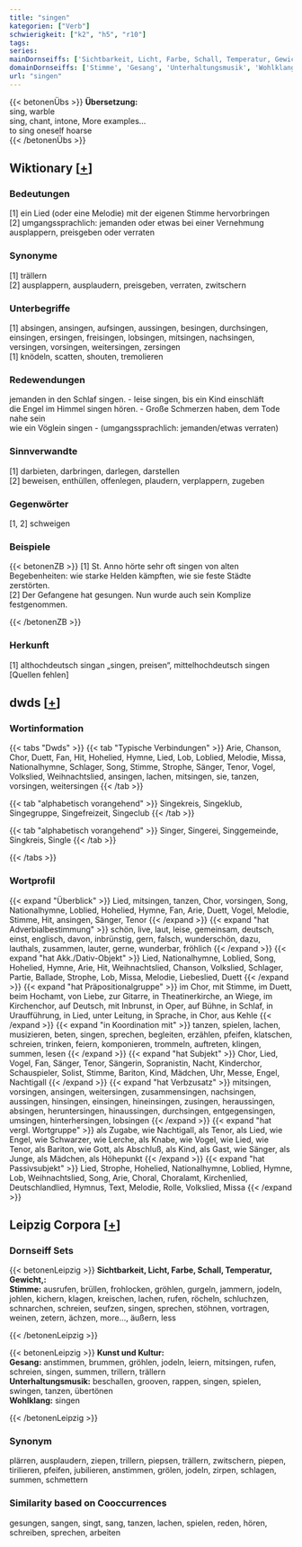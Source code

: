 ```yaml
---
title: "singen"
kategorien: ["Verb"]
schwierigkeit: ["k2", "h5", "r10"]
tags:
series:
mainDornseiffs: ['Sichtbarkeit, Licht, Farbe, Schall, Temperatur, Gewicht,', 'Kunst und Kultur']
domainDornseiffs: ['Stimme', 'Gesang', 'Unterhaltungsmusik', 'Wohlklang']
url: "singen"
---
```


{{< betonenÜbs >}}
**Übersetzung:**  
sing, warble  
sing, chant, intone, More examples...  
to sing oneself hoarse  
{{< /betonenÜbs >}}

## Wiktionary [[+](https://de.wiktionary.org/wiki/singen)]

### Bedeutungen
[1] ein Lied (oder eine Melodie) mit der eigenen Stimme hervorbringen  
[2] umgangssprachlich: jemanden oder etwas bei einer Vernehmung ausplappern, preisgeben oder verraten  

### Synonyme
[1] trällern  
[2] ausplappern, ausplaudern, preisgeben, verraten, zwitschern  

### Unterbegriffe
[1] absingen, ansingen, aufsingen, aussingen, besingen, durchsingen, einsingen, ersingen, freisingen, lobsingen, mitsingen, nachsingen, versingen, vorsingen, weitersingen, zersingen  
[1] knödeln, scatten, shouten, tremolieren  

### Redewendungen
jemanden in den Schlaf singen. - leise singen, bis ein Kind einschläft  
die Engel im Himmel singen hören. - Große Schmerzen haben, dem Tode nahe sein  
wie ein Vöglein singen - (umgangssprachlich: jemanden/etwas verraten)  

### Sinnverwandte
[1] darbieten, darbringen, darlegen, darstellen  
[2] beweisen, enthüllen, offenlegen, plaudern, verplappern, zugeben  

### Gegenwörter
[1, 2] schweigen  

### Beispiele
{{< betonenZB >}}
[1] St. Anno hörte sehr oft singen von alten Begebenheiten: wie starke Helden kämpften, wie sie feste Städte zerstörten.  
[2] Der Gefangene hat gesungen. Nun wurde auch sein Komplize festgenommen.  

{{< /betonenZB >}}
### Herkunft
[1] althochdeutsch singan „singen, preisen“, mittelhochdeutsch singen [Quellen fehlen]  



## dwds [[+](https://www.dwds.de/wb/singen)]

### Wortinformation
{{< tabs "Dwds" >}}
{{< tab "Typische Verbindungen" >}}
Arie, Chanson, Chor, Duett, Fan, Hit, Hohelied, Hymne, Lied, Lob, Loblied, Melodie, Missa, Nationalhymne, Schlager, Song, Stimme, Strophe, Sänger, Tenor, Vogel, Volkslied, Weihnachtslied, ansingen, lachen, mitsingen, sie, tanzen, vorsingen, weitersingen
{{< /tab >}}

{{< tab "alphabetisch vorangehend" >}}
Singekreis, Singeklub, Singegruppe, Singefreizeit, Singeclub
{{< /tab >}}

{{< tab "alphabetisch vorangehend" >}}
Singer, Singerei, Singgemeinde, Singkreis, Single
{{< /tab >}}

{{< /tabs >}}

### Wortprofil
{{< expand "Überblick" >}} Lied, mitsingen, tanzen, Chor, vorsingen, Song, Nationalhymne, Loblied, Hohelied, Hymne, Fan, Arie, Duett, Vogel, Melodie, Stimme, Hit, ansingen, Sänger, Tenor {{< /expand >}}
{{< expand "hat Adverbialbestimmung" >}} schön, live, laut, leise, gemeinsam, deutsch, einst, englisch, davon, inbrünstig, gern, falsch, wunderschön, dazu, lauthals, zusammen, lauter, gerne, wunderbar, fröhlich {{< /expand >}}
{{< expand "hat Akk./Dativ-Objekt" >}} Lied, Nationalhymne, Loblied, Song, Hohelied, Hymne, Arie, Hit, Weihnachtslied, Chanson, Volkslied, Schlager, Partie, Ballade, Strophe, Lob, Missa, Melodie, Liebeslied, Duett {{< /expand >}}
{{< expand "hat Präpositionalgruppe" >}} im Chor, mit Stimme, im Duett, beim Hochamt, von Liebe, zur Gitarre, in Theatinerkirche, an Wiege, im Kirchenchor, auf Deutsch, mit Inbrunst, in Oper, auf Bühne, in Schlaf, in Uraufführung, in Lied, unter Leitung, in Sprache, in Chor, aus Kehle {{< /expand >}}
{{< expand "in Koordination mit" >}} tanzen, spielen, lachen, musizieren, beten, singen, sprechen, begleiten, erzählen, pfeifen, klatschen, schreien, trinken, feiern, komponieren, trommeln, auftreten, klingen, summen, lesen {{< /expand >}}
{{< expand "hat Subjekt" >}} Chor, Lied, Vogel, Fan, Sänger, Tenor, Sängerin, Sopranistin, Nacht, Kinderchor, Schauspieler, Solist, Stimme, Bariton, Kind, Mädchen, Uhr, Messe, Engel, Nachtigall {{< /expand >}}
{{< expand "hat Verbzusatz" >}} mitsingen, vorsingen, ansingen, weitersingen, zusammensingen, nachsingen, aussingen, hinsingen, einsingen, hineinsingen, zusingen, heraussingen, absingen, heruntersingen, hinaussingen, durchsingen, entgegensingen, umsingen, hinterhersingen, lobsingen {{< /expand >}}
{{< expand "hat vergl. Wortgruppe" >}} als Zugabe, wie Nachtigall, als Tenor, als Lied, wie Engel, wie Schwarzer, wie Lerche, als Knabe, wie Vogel, wie Lied, wie Tenor, als Bariton, wie Gott, als Abschluß, als Kind, als Gast, wie Sänger, als Junge, als Mädchen, als Höhepunkt {{< /expand >}}
{{< expand "hat Passivsubjekt" >}} Lied, Strophe, Hohelied, Nationalhymne, Loblied, Hymne, Lob, Weihnachtslied, Song, Arie, Choral, Choralamt, Kirchenlied, Deutschlandlied, Hymnus, Text, Melodie, Rolle, Volkslied, Missa {{< /expand >}}

## Leipzig Corpora [[+](https://corpora.uni-leipzig.de/en/res?word=singen&corpusId=deu_newscrawl-public_2018)]

### Dornseiff Sets
{{< betonenLeipzig >}}
**Sichtbarkeit, Licht, Farbe, Schall, Temperatur, Gewicht,:**  
**Stimme:** ausrufen, brüllen, frohlocken, gröhlen, gurgeln, jammern, jodeln, johlen, kichern, klagen, kreischen, lachen, rufen, röcheln, schluchzen, schnarchen, schreien, seufzen, singen, sprechen, stöhnen, vortragen, weinen, zetern, ächzen, more..., äußern, less  

{{< /betonenLeipzig >}}


{{< betonenLeipzig >}}
**Kunst und Kultur:**  
**Gesang:** anstimmen, brummen, gröhlen, jodeln, leiern, mitsingen, rufen, schreien, singen, summen, trillern, trällern  
**Unterhaltungsmusik:** beschallen, grooven, rappen, singen, spielen, swingen, tanzen, übertönen  
**Wohlklang:** singen  

{{< /betonenLeipzig >}}

### Synonym
plärren, ausplaudern, ziepen, trillern, piepsen, trällern, zwitschern, piepen, tirilieren, pfeifen, jubilieren, anstimmen, grölen, jodeln, zirpen, schlagen, summen, schmettern


### Similarity based on Cooccurrences
gesungen, sangen, singt, sang, tanzen, lachen, spielen, reden, hören, schreiben, sprechen, arbeiten

